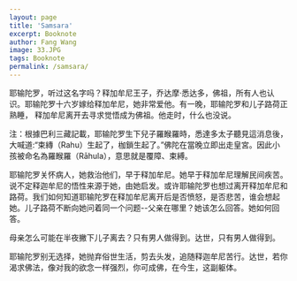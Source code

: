 ```yaml
---
layout: page
title: 'Samsara' 
excerpt: Booknote
author: Fang Wang
image: 33.JPG
tags: Booknote
permalink: /samsara/
---
```



耶输陀罗，听过这名字吗？释加牟尼王子，乔达摩·悉达多，佛祖，所有人也认识。耶输陀罗十六岁嫁给释加牟尼，她非常爱他。有一晚，耶输陀罗和儿子路荷正熟睡， 释加牟尼离开去寻求觉悟成为佛祖。他走时，什么也没说。

 注：根據巴利三藏記載，耶输陀罗生下兒子羅睺羅時，悉達多太子聽見這消息後，大喊道:“束縳（Rahu）生起了，枷鎖生起了。”佛陀在當晚立即出走皇宮。因此小孩被命名為羅睺羅（Rāhula），意思就是覆障、束縛。 

耶输陀罗关怀病人，她救治他们，早于释加牟尼。她早于释加牟尼理解民间疾苦。说不定释迦牟尼的悟性来源于她，由她启发。或许耶输陀罗也想过离开释加牟尼和路荷。我们如何知道耶输陀罗在释加牟尼离开后是否愤怒，是否悲苦，谁会想起她。儿子路荷不断向她问着同一个问题--父亲在哪里？她该怎么回答。她如何回答。

母亲怎么可能在半夜撇下儿子离去？只有男人做得到。达世，只有男人做得到。

耶输陀罗别无选择，她抛弃俗世生活，剪去头发，追随释迦牟尼苦行。达世，若你渴求佛法，像对我的欲念一样强烈，你可成佛，在今生，这副躯体。 
